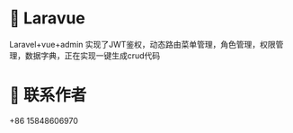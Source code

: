 # :tada: Laravue
Laravel+vue+admin 实现了JWT鉴权，动态路由菜单管理，角色管理，权限管理，数据字典，正在实现一键生成crud代码

# :cake: 联系作者
+86 15848606970